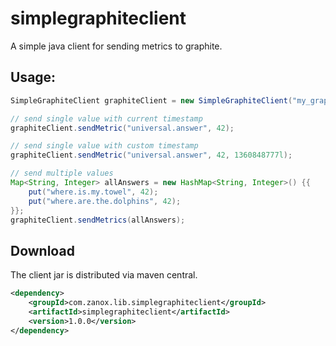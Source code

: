 # simplegraphiteclient
A simple java client for sending metrics to graphite. 

## Usage: 

```Java
SimpleGraphiteClient graphiteClient = new SimpleGraphiteClient("my_graphite_host", 2003);

// send single value with current timestamp
graphiteClient.sendMetric("universal.answer", 42);

// send single value with custom timestamp
graphiteClient.sendMetric("universal.answer", 42, 1360848777l);

// send multiple values
Map<String, Integer> allAnswers = new HashMap<String, Integer>() {{
	put("where.is.my.towel", 42);
	put("where.are.the.dolphins", 42);
}};
graphiteClient.sendMetrics(allAnswers);

````

## Download

The client jar is distributed via maven central.
```xml
<dependency>
	<groupId>com.zanox.lib.simplegraphiteclient</groupId>
	<artifactId>simplegraphiteclient</artifactId>
    <version>1.0.0</version>
</dependency>
```

